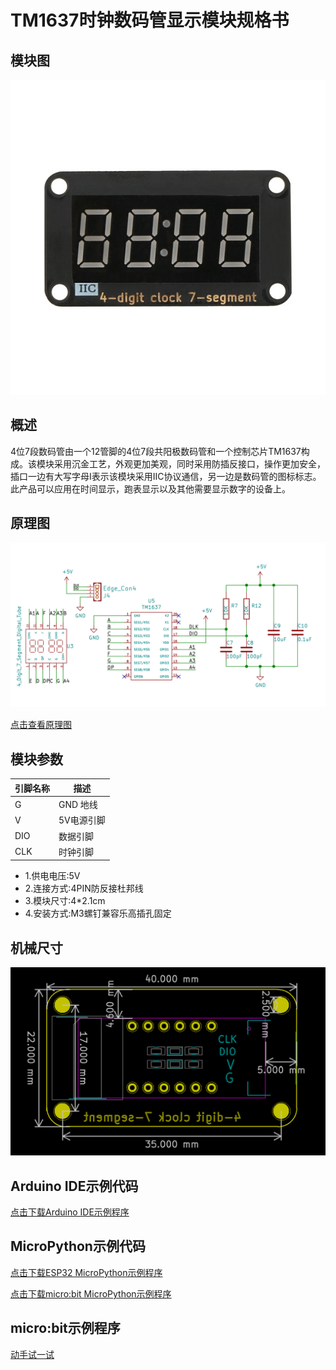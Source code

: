 # TM1637时钟数码管显示模块规格书

## 模块图

![4-digit 7-segment-clock](picture/02.jpg)

## 概述

​   4位7段数码管由一个12管脚的4位7段共阳极数码管和一个控制芯片TM1637构成。该模块采用沉金工艺，外观更加美观，同时采用防插反接口，操作更加安全，插口一边有大写字母I表示该模块采用IIC协议通信，另一边是数码管的图标标志。此产品可以应用在时间显示，跑表显示以及其他需要显示数字的设备上。

## 原理图

![原理图](picture/15.png)

[点击查看原理图](zh-cn/ph2.0_sensors/displayers/tm1637/TM1637.pdf ':ignore')

## 模块参数

| 引脚名称 | 描述     |
|------|--------|
| G    | GND 地线 |
| V    | 5V电源引脚 |
| DIO  | 数据引脚   |
| CLK  | 时钟引脚   |

* 1.供电电压:5V
* 2.连接方式:4PIN防反接杜邦线
* 3.模块尺寸:4*2.1cm
* 4.安装方式:M3螺钉兼容乐高插孔固定

## 机械尺寸

![尺寸图](picture/2.png)

## Arduino IDE示例代码

<a href="zh-cn/ph2.0_sensors/displayers/tm1637/TM1637Test.zip" download>点击下载Arduino IDE示例程序</a>

## MicroPython示例代码

<a href="zh-cn/ph2.0_sensors/displayers/tm1637/tm1637_esp32_micropython.zip" download>点击下载ESP32 MicroPython示例程序</a>

<a href="zh-cn/ph2.0_sensors/displayers/tm1637/tm1637_microbit_micropython.zip" download>点击下载micro:bit MicroPython示例程序</a>

## micro:bit示例程序

<a href="https://makecode.microbit.org/_C2033f7z7WLL" target="_blank">动手试一试</a>
